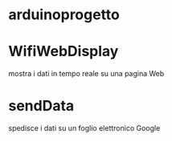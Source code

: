 # arduinoprogetto

# WifiWebDisplay
mostra i dati in tempo reale su una pagina Web

# sendData
spedisce i dati su un foglio elettronico Google
